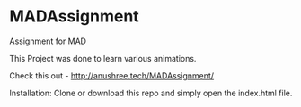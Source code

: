 # MADAssignment
Assignment for MAD

This Project was done to learn various animations.

Check this out - http://anushree.tech/MADAssignment/


Installation: Clone or download this repo and simply open the index.html file.
